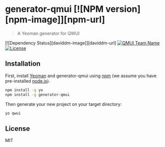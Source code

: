 # generator-qmui [![NPM version][npm-image]][npm-url]
> A Yeoman generator for QWUI

[![Dependency Status][daviddm-image]][daviddm-url]
[![QMUI Team Name](https://img.shields.io/badge/Team-QWUI-orange.svg?style=flat)](https://github.com/wenyuking "QWUI
Team")
[![License](https://img.shields.io/badge/license-MIT-blue.svg?style=flat)](http://opensource.org/licenses/MIT "Feel free to contribute.")

## Installation

First, install [Yeoman](http://yeoman.io) and generator-qmui using [npm](https://www.npmjs.com/) (we assume you have pre-installed [node.js](https://nodejs.org/)).

```bash
npm install -g yo
npm install -g generator-qmui
```

Then generate your new project on your target directory:

```bash
yo qwui
```

## License

MIT
